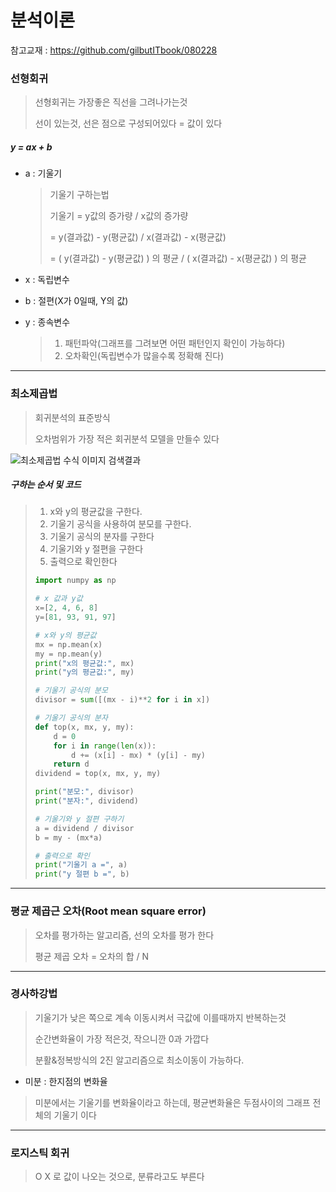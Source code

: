 #  분석이론



참고교재 : https://github.com/gilbutITbook/080228



### 선형회귀

> 선형회귀는 가장좋은 직선을 그려나가는것
>
> 선이 있는것, 선은 점으로 구성되어있다 = 값이 있다

##### y = ax + b

- a : 기울기

  > 기울기 구하는법
  >
  > 기울기 = y값의 증가량 / x값의 증가량
  >
  > = y(결과값) - y(평균값) / x(결과값) - x(평균값)
  >
  > = ( y(결과값) - y(평균값) ) 의 평균 / ( x(결과값) - x(평균값) ) 의 평균

- x : 독립변수

- b : 절편(X가 0일때, Y의 값)

- y : 종속변수

  >1. 패턴파악(그래프를 그려보면 어떤 패턴인지 확인이 가능하다)
  >2. 오차확인(독립변수가 많을수록 정확해 진다)



---



### 최소제곱법

> 회귀분석의 표준방식
>
> 오차범위가 가장 적은 회귀분석 모델을 만들수 있다



![최소제곱법 수식 이미지 검색결과](https://lh3.googleusercontent.com/proxy/ZKp-WSOosz-xx7hGLouNVX7IGD0-JfpqDHPYkXx_vhPJI51vb-eMEfmxRAPQ_YjCu8Q65MaIMUX7LydhN_jcsAmwhwdX2PjfmcLH6U8GPUWRxxgZjOBRfe6Us-zrXFUisslEYlEMCUsdfALYAVWBUc9zkq9nbMlZZrCQ7J3mfnbfByPqywZACbMIColnYEZ0)



##### 구하는 순서 및 코드

> 1. x와 y의 평균값을 구한다.
> 2. 기울기 공식을 사용하여 분모를 구한다.
> 3. 기울기 공식의 분자를 구한다
> 4. 기울기와 y 절편을 구한다
> 5. 출력으로 확인한다
>
> ```python
> import numpy as np
> 
> # x 값과 y값
> x=[2, 4, 6, 8]
> y=[81, 93, 91, 97]
> 
> # x와 y의 평균값
> mx = np.mean(x)
> my = np.mean(y)
> print("x의 평균값:", mx)
> print("y의 평균값:", my)
> 
> # 기울기 공식의 분모
> divisor = sum([(mx - i)**2 for i in x])
> 
> # 기울기 공식의 분자
> def top(x, mx, y, my):
>     d = 0
>     for i in range(len(x)):
>         d += (x[i] - mx) * (y[i] - my)
>     return d
> dividend = top(x, mx, y, my)
> 
> print("분모:", divisor)
> print("분자:", dividend)
> 
> # 기울기와 y 절편 구하기
> a = dividend / divisor
> b = my - (mx*a)
> 
> # 출력으로 확인
> print("기울기 a =", a)
> print("y 절편 b =", b)
> ```



---

### 평균 제곱근 오차(Root mean square error)

> 오차를 평가하는 알고리즘, 선의 오차를 평가 한다
>
> 평균 제곱 오차 = 오차의 합 / N

---



### 경사하강법

> 기울기가 낮은 쪽으로 계속 이동시켜서 극값에 이를때까지 반복하는것
>
> 순간변화율이 가장 적은것, 작으니깐 0과 가깝다
>
> 분활&정복방식의 2진 알고리즘으로 최소이동이 가능하다.

- 미분 : 한지점의 변화율

> 미분에서는 기울기를 변화율이라고 하는데, 평균변화율은 두점사이의 그래프 전체의 기울기 이다





---



### 로지스틱 회귀

> O X 로 값이 나오는 것으로, 분류라고도 부른다